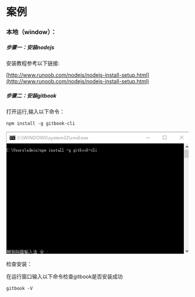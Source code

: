 # 案例

### 本地（window）：

##### 步骤一：安装nodejs

安装教程参考以下链接:

[http://www.runoob.com/nodejs/nodejs-install-setup.html](http://www.runoob.com/nodejs/nodejs-install-setup.html)

##### 步骤二：安装gitbook

打开运行,输入以下命令：

```
npm install -g gitbook-cli
```

![](/assets/import15.png)

检查安装：

在运行窗口输入以下命令检查gitbook是否安装成功

```
gitbook -V
```



